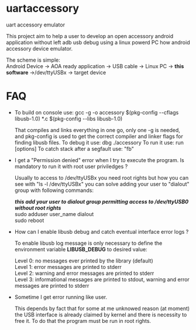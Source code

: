 uartaccessory
=============

uart accessory emulator

This project aim to help a user to develop an open accessory android application without left adb usb debug using a linux powerd PC how android accessory device emulator.

The scheme is simple:<br>
  Android Device -> AOA ready application -> USB cable -> Linux PC -> <b>this software</b> ->/dev/ttyUSBx -> target device 


FAQ
===

- To build on console use: gcc -g -o accessory $(pkg-config --cflags libusb-1.0) *.c $(pkg-config --libs libusb-1.0)
  
  That compiles and links everything in one go, only one -g is needed, and pkg-config is used to get the correct compiler and linker flags for finding libusb files.
  To debug it use: dbg ./accessory
  To run it use: run [options]
  To catch stack after a segfault use: "fb"

- I get a "Permission denied" error when I try to execute the program. Is mandatory to run it with root user priviledges ?

  Usually to access to /dev/ttyUSBx you need root rights but how you can see with "ls -l /dev/ttyUSBx" you can solve
  adding your user to "dialout" group with following commands:  

  <i><b>this add your user to dialout group permitting access to /dev/ttyUSB0 without root rights</i></b><br>
  sudo adduser user_name dialout<br>
  sudo reboot
  
- How can I enable libusb debug and catch eventual interface error logs ?

  To enable libusb log message is only necessary to define the environment variable <b>LIBUSB_DEBUG</b> to desired value:
  
  Level 0: no messages ever printed by the library (default)<br>
  Level 1: error messages are printed to stderr<br>
  Level 2: warning and error messages are printed to stderr<br>
  Level 3: informational messages are printed to stdout, warning and error messages are printed to stderr<br>

- Sometime I get error running like user.

  This depends by fact that for some at me unknowed reason (at moment) the USB interface is already claimed by kernel and there is necessity to free it. To do that the program must be run in root rights.
